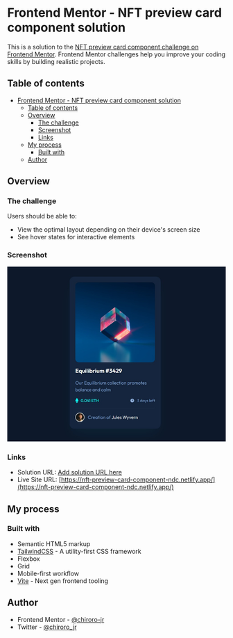 # Frontend Mentor - NFT preview card component solution

This is a solution to the [NFT preview card component challenge on Frontend Mentor](https://www.frontendmentor.io/challenges/nft-preview-card-component-SbdUL_w0U). Frontend Mentor challenges help you improve your coding skills by building realistic projects.

## Table of contents

-   [Frontend Mentor - NFT preview card component solution](#frontend-mentor---nft-preview-card-component-solution)
    -   [Table of contents](#table-of-contents)
    -   [Overview](#overview)
        -   [The challenge](#the-challenge)
        -   [Screenshot](#screenshot)
        -   [Links](#links)
    -   [My process](#my-process)
        -   [Built with](#built-with)
    -   [Author](#author)

## Overview

### The challenge

Users should be able to:

-   View the optimal layout depending on their device's screen size
-   See hover states for interactive elements

### Screenshot

![](./design/screenshot.jpeg)

### Links

-   Solution URL: [Add solution URL here](https://your-solution-url.com)
-   Live Site URL: [https://nft-preview-card-component-ndc.netlify.app/](https://nft-preview-card-component-ndc.netlify.app/)

## My process

### Built with

-   Semantic HTML5 markup
-   [TailwindCSS](https://tailwindcss.com/) - A utility-first CSS framework
-   Flexbox
-   Grid
-   Mobile-first workflow
-   [Vite](https://vitejs.dev/) - Next gen frontend tooling

## Author

-   Frontend Mentor - [@chiroro-jr](https://www.frontendmentor.io/profile/chiroro-jr)
-   Twitter - [@chiroro_jr](https://www.twitter.com/chiroro_jr)
